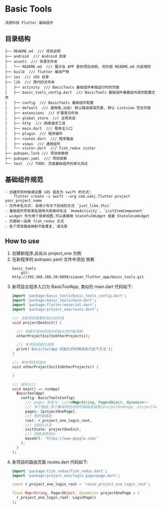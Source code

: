 # Basic Tools
    消安科技 Flutter 基础组件

## 目录结构

    ├── README.md  /// 项目说明
    ├── android  /// Android 目录
    ├── assets  /// 资源文件夹
    │   └── README.md  /// 展示在 APP 里的项目说明, 同外部 README.md 内容相同
    ├── build  /// flutter 编译产物
    ├── ios  /// iOS 目录
    ├── lib  /// 源代码文件夹
    │   ├── activity  /// BasicTools 基础组件单独运行时的页面
    │   ├── basic_tools_config.dart  /// BasicTools 基础组件暴露给外部的配置文件
    │   ├── config  /// BasicTools 基础组件配置
    │   ├── default  /// 通用类,比如: 默认路由错误页面, 默认 Listview 空白页面
    │   ├── extensions  /// 扩展类文件夹
    │   ├── global_store  /// 全局状态
    │   ├── http  /// 网络请求工具
    │   ├── main.dart  /// 程序主入口
    │   ├── plugin  /// 程序插件
    │   ├── routes.dart  /// 程序路由
    │   ├── views  /// 通用组件
    │   └── vistor.dart  /// fish_redux vistor
    ├── pubspec.lock /// 项目依赖锁
    ├── pubspec.yaml  /// 项目依赖
    └── test  /// TODO: 完成基础组件的单元测试

## 基础组件规范
    - 创建项目时候请设置 iOS 语言为 swift 的方式:  
        flutter create -i swift --org com.xakj.flutter.project your_project_name
    - 文件命名方式: 采用小写与下划线的方式 `just_like_this`
    - 基础组件所有类名使用大驼峰命名法 `HomeActivity`, `ListItemComponent`
    - widget 作为单个简单视图,可以直接用 StatefulWidget 或者 StatelessWidget
    - 页面统一采用 fish_redux 方式
    - 各个项目路由映射不能重复, 请注意

## 

## How to use
1. 创建新程序,此处以 project_one 为例
2. 在新程序的 pubspec.yaml 文件中添加 依赖
    ```
    basic_tools
        git: http://192.168.188.30:8099/xiaoan_flutter_app/basic_tools.git
    ```
3. 新项目主程序入口为 BasicToolApp, 类似的 main.dart 代码如下:
    ```dart
    import 'package:basic_tools/basic_tools_config.dart';
    import 'package:basic_tools/main.dart';
    import 'package:flutter/material.dart';
    import 'package:project_one/route.dart';

    /// 当前项目需要初始化的东西
    void projectOneInit() {

      /// 依赖于其他项目的初始化的时候调用
      otherProjectInitInOtherProjects();

      /// 本项目初始化调用
      print('BasicToolApp 初始化的时候会执行这个方法');
    }

    /// 其他项目初始化
    void otherProjectInitInOtherProjects() {

    }

    /// 程序入口
    void main() => runApp(
      BasicToolApp(
        config: BasicToolsConfig(
          /// pages 类型为: List<Map<String, Page<Object, dynamic>>> 
          /// 多个路由,用于集成其他项目时候路由调用[projectOnePage, projectTwoPage]
          pages: [projectOnePage],
          /// 程序根路由
          root: r_project_one_login_root,
          /// 初始化方法
          initState: projectOneInit,
          /// 网络请求地址
          baseUrl: 'https://www.google.com/'
        ),
      )
    );
    ```
4. 新项目的路由页面 routes.dart 代码如下:
    ```dart
    import 'package:fish_redux/fish_redux.dart';
    import 'package:project_one/login_page/page.dart';

    const r_project_one_login_root = 'route_project_one_login_root';

    final Map<String, Page<Object, dynamic>> projectOnePage = {
      r_project_one_login_root: LoginPage()
    };
    ```